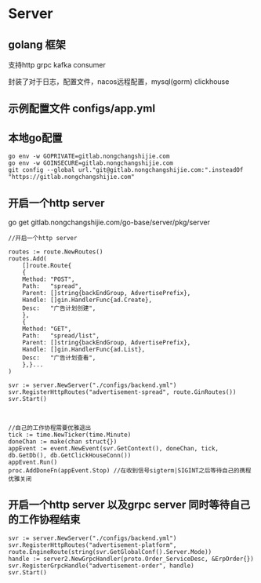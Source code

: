 # Server



## golang 框架
支持http grpc kafka consumer

封装了对于日志，配置文件，nacos远程配置，mysql(gorm) clickhouse



## 示例配置文件 configs/app.yml
## 本地go配置
```
go env -w GOPRIVATE=gitlab.nongchangshijie.com
go env -w GOINSECURE=gitlab.nongchangshijie.com
git config --global url."git@gitlab.nongchangshijie.com:".insteadOf "https://gitlab.nongchangshijie.com"
```
## 开启一个http server
go get gitlab.nongchangshijie.com/go-base/server/pkg/server
```golang
//开启一个http server

routes := route.NewRoutes()
routes.Add(
    []route.Route{
    {
    Method: "POST",
    Path:   "spread",
    Parent: []string{backEndGroup, AdvertisePrefix},
    Handle: []gin.HandlerFunc{ad.Create},
    Desc:   "广告计划创建",
    },
    {
    Method: "GET",
    Path:   "spread/list",
    Parent: []string{backEndGroup, AdvertisePrefix},
    Handle: []gin.HandlerFunc{ad.List},
    Desc:   "广告计划查看",
    },}...
)

svr := server.NewServer("./configs/backend.yml")
svr.RegisterHttpRoutes("advertisement-spread", route.GinRoutes())
svr.Start()



//自己的工作协程需要优雅退出
tick := time.NewTicker(time.Minute)
doneChan := make(chan struct{})
appEvent := event.NewEvent(svr.GetContext(), doneChan, tick, db.GetDb(), db.GetClickHouseConn())
appEvent.Run()
proc.AddDoneFn(appEvent.Stop) //在收到信号sigterm|SIGINT之后等待自己的携程优雅关闭
```
## 开启一个http server 以及grpc server 同时等待自己的工作协程结束
```golang
svr := server.NewServer("./configs/backend.yml")
svr.RegisterHttpRoutes("advertisement-platform", route.EngineRoute(string(svr.GetGlobalConf().Server.Mode))
handle := server2.NewGrpcHandler(proto.Order_ServiceDesc, &ErpOrder{})
svr.RegisterGrpcHandle("advertisement-order", handle)
svr.Start()


```
